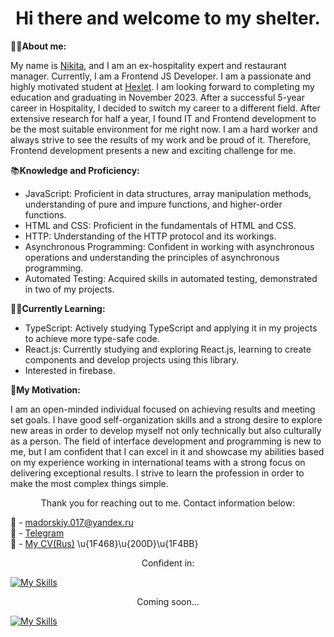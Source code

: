 <h1 align="center">
  Hi there and welcome to my shelter.
</h1>

👨‍🚀**About me:**

My name is [Nikita](https://ru.hexlet.io/u/nesquick0_17), and I am an ex-hospitality expert and restaurant manager. Currently, I am a Frontend JS Developer. I am a passionate and highly motivated student at [Hexlet](https://ru.hexlet.io/pages/about). I am looking forward to completing my education and graduating in November 2023. After a successful 5-year career in Hospitality, I decided to switch my career to a different field. After extensive research for half a year, I found IT and Frontend development to be the most suitable environment for me right now. I am a hard worker and always strive to see the results of my work and be proud of it. Therefore, Frontend development presents a new and exciting challenge for me. 

📚**Knowledge and Proficiency:**

- JavaScript: Proficient in data structures, array manipulation methods, understanding of pure and impure functions, and higher-order functions.
- HTML and CSS: Proficient in the fundamentals of HTML and CSS.
- HTTP: Understanding of the HTTP protocol and its workings.
- Asynchronous Programming: Confident in working with asynchronous operations and understanding the principles of asynchronous programming.
- Automated Testing: Acquired skills in automated testing, demonstrated in two of my projects.

👨‍🎓**Currently Learning:**

- TypeScript: Actively studying TypeScript and applying it in my projects to achieve more type-safe code.
- React.js: Currently studying and exploring React.js, learning to create components and develop projects using this library.
- Interested in firebase.

🚀**My Motivation:**

I am an open-minded individual focused on achieving results and meeting set goals. I have good self-organization skills and a strong desire to explore new areas in order to develop myself not only technically but also culturally as a person. The field of interface development and programming is new to me, but I am confident that I can excel in it and showcase my abilities based on my experience working in international teams with a strong focus on delivering exceptional results. I strive to learn the profession in order to make the most complex things simple.

<p align="center">
  Thank you for reaching out to me. Contact information below:
</p>

  🐶 - madorskiy.017@yandex.ru\
  📱 - [Telegram](https://t.me/nessito)\
  📄 - [My CV(Rus)](https://cv.hexlet.io/ru/resumes/2838)
  \u{1F468}\u{200D}\u{1F4BB}

<p align='center'>
  Confident in:
</p>

[![My Skills](https://skillicons.dev/icons?i=html,git,jest,js,babel,bash,vscode,css)](https://skillicons.dev)

<p align='center'>
  Coming soon...
</p>

[![My Skills](https://skillicons.dev/icons?i=jquery,firebase,nodejs,redux,regex,react,ts)](https://skillicons.dev)
